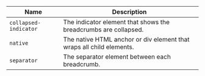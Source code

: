 
| Name | Description |
| --- | --- |
| `collapsed-indicator` | The indicator element that shows the breadcrumbs are collapsed. |
| `native` | The native HTML anchor or div element that wraps all child elements. |
| `separator` | The separator element between each breadcrumb. |

